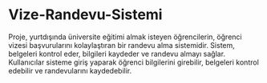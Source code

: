 # Vize-Randevu-Sistemi
Proje, yurtdışında üniversite eğitimi almak isteyen öğrencilerin, öğrenci vizesi başvurularını kolaylaştıran bir randevu alma sistemidir. Sistem, belgeleri kontrol eder, bilgileri kaydeder ve randevu almayı sağlar. Kullanıcılar sisteme giriş yaparak öğrenci bilgilerini girebilir, belgeleri kontrol edebilir ve randevularını kaydedebilir.
